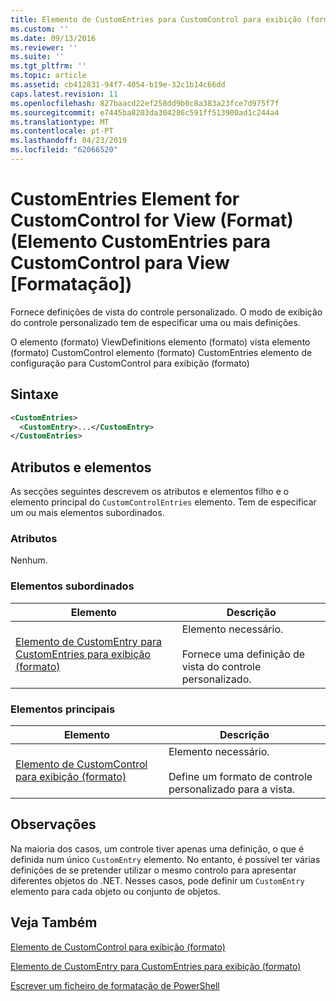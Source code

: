 ```yaml
---
title: Elemento de CustomEntries para CustomControl para exibição (formato) | Documentos da Microsoft
ms.custom: ''
ms.date: 09/13/2016
ms.reviewer: ''
ms.suite: ''
ms.tgt_pltfrm: ''
ms.topic: article
ms.assetid: cb412831-94f7-4054-b19e-32c1b14c66dd
caps.latest.revision: 11
ms.openlocfilehash: 827baacd22ef258dd9b0c8a383a23fce7d975f7f
ms.sourcegitcommit: e7445ba8203da304286c591ff513900ad1c244a4
ms.translationtype: MT
ms.contentlocale: pt-PT
ms.lasthandoff: 04/23/2019
ms.locfileid: "62066520"
---
```

# <a name="customentries-element-for-customcontrol-for-view-format"></a>CustomEntries Element for CustomControl for View (Format) (Elemento CustomEntries para CustomControl para View [Formatação])

Fornece definições de vista do controle personalizado. O modo de exibição do controle personalizado tem de especificar uma ou mais definições.

O elemento (formato) ViewDefinitions elemento (formato) vista elemento (formato) CustomControl elemento (formato) CustomEntries elemento de configuração para CustomControl para exibição (formato)

## <a name="syntax"></a>Sintaxe

```xml
<CustomEntries>
  <CustomEntry>...</CustomEntry>
</CustomEntries>
```

## <a name="attributes-and-elements"></a>Atributos e elementos

As secções seguintes descrevem os atributos e elementos filho e o elemento principal do `CustomControlEntries` elemento. Tem de especificar um ou mais elementos subordinados.

### <a name="attributes"></a>Atributos

Nenhum.

### <a name="child-elements"></a>Elementos subordinados

|Elemento|Descrição|
|-------------|-----------------|
|[Elemento de CustomEntry para CustomEntries para exibição (formato)](./customentry-element-for-customentries-for-customcontrol-for-view-format.md)|Elemento necessário.<br /><br /> Fornece uma definição de vista do controle personalizado.|

### <a name="parent-elements"></a>Elementos principais

|Elemento|Descrição|
|-------------|-----------------|
|[Elemento de CustomControl para exibição (formato)](./customcontrol-element-for-view-format.md)|Elemento necessário.<br /><br /> Define um formato de controle personalizado para a vista.|

## <a name="remarks"></a>Observações

Na maioria dos casos, um controle tiver apenas uma definição, o que é definida num único `CustomEntry` elemento. No entanto, é possível ter várias definições de se pretender utilizar o mesmo controlo para apresentar diferentes objetos do .NET. Nesses casos, pode definir um `CustomEntry` elemento para cada objeto ou conjunto de objetos.

## <a name="see-also"></a>Veja Também

[Elemento de CustomControl para exibição (formato)](./customcontrol-element-for-view-format.md)

[Elemento de CustomEntry para CustomEntries para exibição (formato)](./customentry-element-for-customentries-for-customcontrol-for-view-format.md)

[Escrever um ficheiro de formatação de PowerShell](./writing-a-powershell-formatting-file.md)
